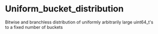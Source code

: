 # Uniform_bucket_distribution
Bitwise and branchless distribution of uniformly arbitrarily large uint64_t's to a fixed number of buckets
